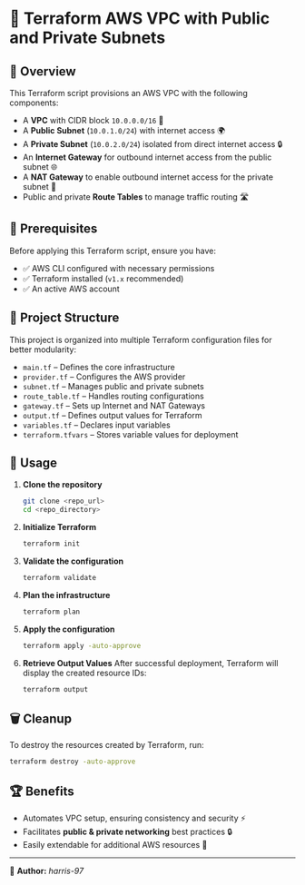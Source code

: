 # 🚀 Terraform AWS VPC with Public and Private Subnets

## 📌 Overview
This Terraform script provisions an AWS VPC with the following components:
- A **VPC** with CIDR block `10.0.0.0/16` 🏢
- A **Public Subnet** (`10.0.1.0/24`) with internet access 🌍
- A **Private Subnet** (`10.0.2.0/24`) isolated from direct internet access 🔒
- An **Internet Gateway** for outbound internet access from the public subnet 🌐
- A **NAT Gateway** to enable outbound internet access for the private subnet 🔁
- Public and private **Route Tables** to manage traffic routing 🛣️

## 📜 Prerequisites
Before applying this Terraform script, ensure you have:
- ✅ AWS CLI configured with necessary permissions
- ✅ Terraform installed (`v1.x` recommended)
- ✅ An active AWS account

## 📂 Project Structure
This project is organized into multiple Terraform configuration files for better modularity:
- `main.tf` – Defines the core infrastructure
- `provider.tf` – Configures the AWS provider
- `subnet.tf` – Manages public and private subnets
- `route_table.tf` – Handles routing configurations
- `gateway.tf` – Sets up Internet and NAT Gateways
- `output.tf` – Defines output values for Terraform
- `variables.tf` – Declares input variables
- `terraform.tfvars` – Stores variable values for deployment

## 🔧 Usage
1. **Clone the repository**
   ```sh
   git clone <repo_url>
   cd <repo_directory>
   ```

2. **Initialize Terraform**
   ```sh
   terraform init
   ```

3. **Validate the configuration**
   ```sh
   terraform validate
   ```

4. **Plan the infrastructure**
   ```sh
   terraform plan
   ```

5. **Apply the configuration**
   ```sh
   terraform apply -auto-approve
   ```

6. **Retrieve Output Values**
   After successful deployment, Terraform will display the created resource IDs:
   ```sh
   terraform output
   ```

## 🗑️ Cleanup
To destroy the resources created by Terraform, run:
```sh
terraform destroy -auto-approve
```

## 🏆 Benefits
- Automates VPC setup, ensuring consistency and security ⚡
- Facilitates **public & private networking** best practices 🔒
- Easily extendable for additional AWS resources 🚀

---
📌 **Author:** _harris-97_  


